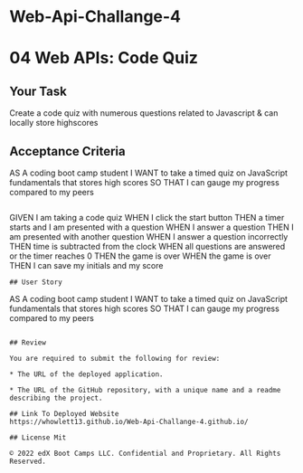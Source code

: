 # Web-Api-Challange-4

# 04 Web APIs: Code Quiz

## Your Task

Create a code quiz with numerous questions related to Javascript & can locally store highscores


## Acceptance Criteria

AS A coding boot camp student
I WANT to take a timed quiz on JavaScript fundamentals that stores high scores
SO THAT I can gauge my progress compared to my peers
```

```
GIVEN I am taking a code quiz
WHEN I click the start button
THEN a timer starts and I am presented with a question
WHEN I answer a question
THEN I am presented with another question
WHEN I answer a question incorrectly
THEN time is subtracted from the clock
WHEN all questions are answered or the timer reaches 0
THEN the game is over
WHEN the game is over
THEN I can save my initials and my score
```
## User Story

```
AS A coding boot camp student
I WANT to take a timed quiz on JavaScript fundamentals that stores high scores
SO THAT I can gauge my progress compared to my peers
```

## Review

You are required to submit the following for review:

* The URL of the deployed application.

* The URL of the GitHub repository, with a unique name and a readme describing the project.

## Link To Deployed Website
https://whowlett13.github.io/Web-Api-Challange-4.github.io/

## License Mit

© 2022 edX Boot Camps LLC. Confidential and Proprietary. All Rights Reserved.
